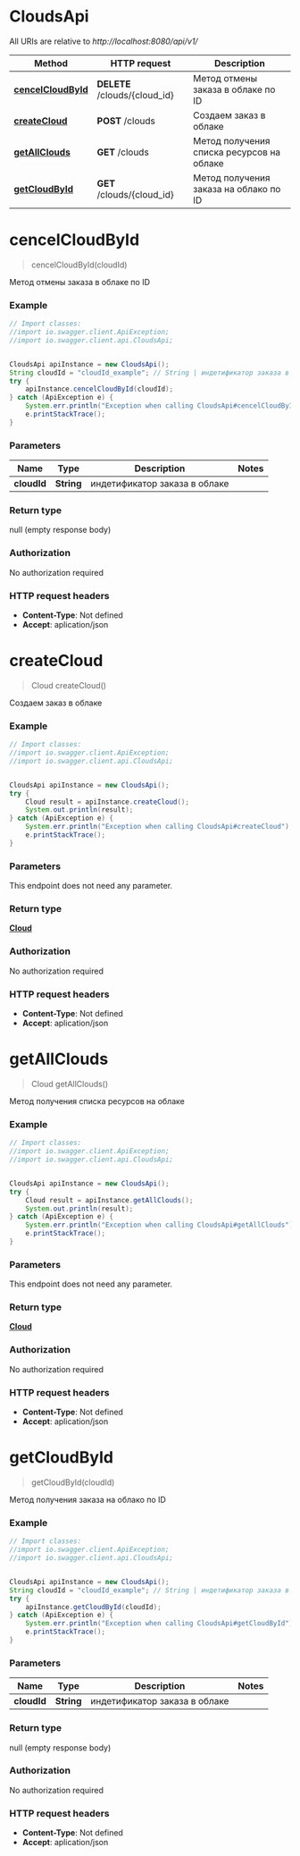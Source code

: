 # CloudsApi

All URIs are relative to *http://localhost:8080/api/v1/*

Method | HTTP request | Description
------------- | ------------- | -------------
[**cencelCloudById**](CloudsApi.md#cencelCloudById) | **DELETE** /clouds/{cloud_id} | Метод отмены заказа в облаке по ID
[**createCloud**](CloudsApi.md#createCloud) | **POST** /clouds | Создаем заказ в облаке
[**getAllClouds**](CloudsApi.md#getAllClouds) | **GET** /clouds | Метод получения списка ресурсов на облаке
[**getCloudById**](CloudsApi.md#getCloudById) | **GET** /clouds/{cloud_id} | Метод получения заказа на облако по ID

<a name="cencelCloudById"></a>
# **cencelCloudById**
> cencelCloudById(cloudId)

Метод отмены заказа в облаке по ID

### Example
```java
// Import classes:
//import io.swagger.client.ApiException;
//import io.swagger.client.api.CloudsApi;


CloudsApi apiInstance = new CloudsApi();
String cloudId = "cloudId_example"; // String | индетификатор заказа в облаке
try {
    apiInstance.cencelCloudById(cloudId);
} catch (ApiException e) {
    System.err.println("Exception when calling CloudsApi#cencelCloudById");
    e.printStackTrace();
}
```

### Parameters

Name | Type | Description  | Notes
------------- | ------------- | ------------- | -------------
 **cloudId** | **String**| индетификатор заказа в облаке |

### Return type

null (empty response body)

### Authorization

No authorization required

### HTTP request headers

 - **Content-Type**: Not defined
 - **Accept**: aplication/json

<a name="createCloud"></a>
# **createCloud**
> Cloud createCloud()

Создаем заказ в облаке

### Example
```java
// Import classes:
//import io.swagger.client.ApiException;
//import io.swagger.client.api.CloudsApi;


CloudsApi apiInstance = new CloudsApi();
try {
    Cloud result = apiInstance.createCloud();
    System.out.println(result);
} catch (ApiException e) {
    System.err.println("Exception when calling CloudsApi#createCloud");
    e.printStackTrace();
}
```

### Parameters
This endpoint does not need any parameter.

### Return type

[**Cloud**](Cloud.md)

### Authorization

No authorization required

### HTTP request headers

 - **Content-Type**: Not defined
 - **Accept**: aplication/json

<a name="getAllClouds"></a>
# **getAllClouds**
> Cloud getAllClouds()

Метод получения списка ресурсов на облаке

### Example
```java
// Import classes:
//import io.swagger.client.ApiException;
//import io.swagger.client.api.CloudsApi;


CloudsApi apiInstance = new CloudsApi();
try {
    Cloud result = apiInstance.getAllClouds();
    System.out.println(result);
} catch (ApiException e) {
    System.err.println("Exception when calling CloudsApi#getAllClouds");
    e.printStackTrace();
}
```

### Parameters
This endpoint does not need any parameter.

### Return type

[**Cloud**](Cloud.md)

### Authorization

No authorization required

### HTTP request headers

 - **Content-Type**: Not defined
 - **Accept**: aplication/json

<a name="getCloudById"></a>
# **getCloudById**
> getCloudById(cloudId)

Метод получения заказа на облако по ID

### Example
```java
// Import classes:
//import io.swagger.client.ApiException;
//import io.swagger.client.api.CloudsApi;


CloudsApi apiInstance = new CloudsApi();
String cloudId = "cloudId_example"; // String | индетификатор заказа в облаке
try {
    apiInstance.getCloudById(cloudId);
} catch (ApiException e) {
    System.err.println("Exception when calling CloudsApi#getCloudById");
    e.printStackTrace();
}
```

### Parameters

Name | Type | Description  | Notes
------------- | ------------- | ------------- | -------------
 **cloudId** | **String**| индетификатор заказа в облаке |

### Return type

null (empty response body)

### Authorization

No authorization required

### HTTP request headers

 - **Content-Type**: Not defined
 - **Accept**: aplication/json

